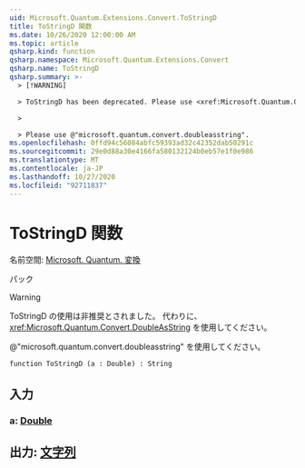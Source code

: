 ```yaml
---
uid: Microsoft.Quantum.Extensions.Convert.ToStringD
title: ToStringD 関数
ms.date: 10/26/2020 12:00:00 AM
ms.topic: article
qsharp.kind: function
qsharp.namespace: Microsoft.Quantum.Extensions.Convert
qsharp.name: ToStringD
qsharp.summary: >-
  > [!WARNING]

  > ToStringD has been deprecated. Please use <xref:Microsoft.Quantum.Convert.DoubleAsString> instead.

  >

  > Please use @"microsoft.quantum.convert.doubleasstring".
ms.openlocfilehash: 0ffd94c56084abfc59393ad32c42352dab50291c
ms.sourcegitcommit: 29e0d88a30e4166fa580132124b0eb57e1f0e986
ms.translationtype: MT
ms.contentlocale: ja-JP
ms.lasthandoff: 10/27/2020
ms.locfileid: "92711837"
---
```

# <a name="tostringd-function"></a>ToStringD 関数

名前空間: [Microsoft. Quantum. 変換](xref:Microsoft.Quantum.Extensions.Convert)

パック [](https://nuget.org/packages/)


> [!WARNING]
> ToStringD の使用は非推奨とされました。 代わりに、<xref:Microsoft.Quantum.Convert.DoubleAsString> を使用してください。
>
> @"microsoft.quantum.convert.doubleasstring" を使用してください。



```qsharp
function ToStringD (a : Double) : String
```


## <a name="input"></a>入力

### <a name="a--double"></a>a: [Double](xref:microsoft.quantum.lang-ref.double)





## <a name="output--string"></a>出力: [文字列](xref:microsoft.quantum.lang-ref.string)

